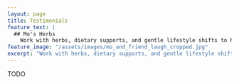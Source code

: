```yaml
---
layout: page
title: Testimonials
feature_text: |
  ## Mo's Herbs
    Work with herbs, dietary supports, and gentle lifestyle shifts to help you meet your health goals.
feature_image: "/assets/images/mo_and_friend_laugh_cropped.jpg"
excerpt: "Work with herbs, dietary supports, and gentle lifestyle shifts to help you meet your health goals."
---
```


TODO
